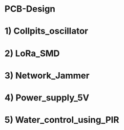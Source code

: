 # PCB-Design

#  1) Collpits_oscillator

#  2) LoRa_SMD

#  3) Network_Jammer

#  4) Power_supply_5V

#  5) Water_control_using_PIR

